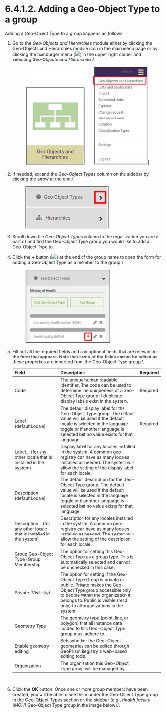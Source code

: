 # 6.4.1.2. Adding a Geo-Object Type to a group

Adding a Geo-Object Type to a group happens as follows:

1.  Go to the _Geo-Objects and Hierarchies_ module either by clicking the Geo-Objects and Hierarchies module icon in the main menu page or by clicking the hamburger menu (![](https://lh3.googleusercontent.com/iuPmL\_Z1smFoRNK34qpVh9--96pLjj8A-P4QdCAlpcvxkSIfD3bihusMrW6MlenmddHse4DMtkIfNaLzts2tH95aM8vei5RBC6-FuLkbYRi4j4V9LiSgid0KfK2wPUgPo-Oim\_IF7FqvJW8Ck-ESi0sPLJ2Hi6rets24LbXMhLUD7h3zOJePImZz)) in the upper right corner and selecting _Geo-Objects and Hierarchies_.\


    <figure><img src="../../../../../.gitbook/assets/image (1) (1) (1) (1).png" alt=""><figcaption></figcaption></figure>
2.  If needed, expand the _Geo-Object Types_ column on the sidebar by clicking the arrow at the end.\


    <figure><img src="../../../../../.gitbook/assets/image (6) (1) (1).png" alt=""><figcaption></figcaption></figure>
3. Scroll down the _Geo-Object Types_ column to the organization you are a part of and find the Geo-Object Type group you would like to add a Geo-Object Type to.
4.  Click the **+** button (![](https://lh3.googleusercontent.com/oA1JGDvIRjYWJbkQ6qnzwRzidAIp3crvNXzq9QGZiEcU-Ds\_Ip32UH75jwICYZvIN6-eC2Eejc6pbFWAd2RQUFto26bBQOdC-u7FCxBBurtg4lFRmgBYuuphrlRhSwQB-1UtTuE\_ILfJhnyZ9wWuwrkP-NQ4wFT1Vptl-pKt1OT\_Neaf6OuH3B6k)) at the end of the group name to open the form for adding a Geo-Object Type as a member to the group.\


    <figure><img src="../../../../../.gitbook/assets/image (2) (1) (1) (1).png" alt=""><figcaption></figcaption></figure>
5.  Fill out all the required fields and any optional fields that are relevant in the form that appears. Note that some of the fields cannot be edited as these properties are inherited from the Geo-Object Type group.\


    | Field                                                               | Description                                                                                                                                                                                                                                          | Required |
    | ------------------------------------------------------------------- | ---------------------------------------------------------------------------------------------------------------------------------------------------------------------------------------------------------------------------------------------------- | -------- |
    | Code                                                                | The unique human readable identifier. The code can be used to determine the uniqueness of a Geo-Object Type group if duplicate display labels exist in the system.                                                                                   | Required |
    | Label (defaultLocale)                                               | The default display label for the Geo-Object Type group. The default value will be used if the default locale is selected in the language toggle or if another language is selected but no value exists for that language.                           | Required |
    | Label… (for any other locale that is installed in the system)       | Display label for any locales installed in the system. A common geo-registry can have as many locales installed as needed. The system will allow the setting of the display label for each locale.                                                   |          |
    | Description (defaultLocale)                                         | The default description for the Geo-Object Type group. The default value will be used if the default locale is selected in the language toggle or if another language is selected but no value exists for that language.                             |          |
    | Description… (for any other locale that is installed in the system) | Description for any locales installed in the system. A common geo-registry can have as many locales installed as needed. The system will allow the setting of the description for each locale.                                                       |          |
    | Group Geo-Object Type (Group Membership)                            | The option for setting this Geo-Object Type as a group type. This is automatically selected and cannot be unchecked in this case.                                                                                                                    |          |
    | Private (Visibility)                                                | The option for setting if the Geo-Object Type Group is private or public. Private makes the Geo-Object Type group accessible only to people within the organization it belongs to. Public is visible (read only) to all organizations in the system. |          |
    | Geometry Type                                                       | The geometry type (point, line, or polygon) that all instance data loaded to this Geo-Object Type group must adhere to.                                                                                                                              |          |
    | Enable geometry editing                                             | Sets whether the Geo-Object geometries can be edited through GeoPrism Registry's web-based editing tools.                                                                                                                                            |          |
    | Organization                                                        | The organization this Geo-Object Type group will be managed by.                                                                                                                                                                                      |          |

    <figure><img src="https://lh4.googleusercontent.com/1eLPy3eTTpNoa7YxT8HbCbRm-rUqct8v332cLNTe4DU19L6AvsUXaLHRDQdGnJc2Q1ydgYT4qSfp90Ey7olh2b8PtYk1QENytALemvhAZ4_Zss8-mLgztmNtkC7PvJCUKtwBE_Bskx8Iu8I861d1Cl9Q7cvmEVJlNQhfPzMblNQSZee9oLhaEo3z" alt=""><figcaption></figcaption></figure>
6.  Click the **OK** button. Once one or more group members have been created, you will be able to see them under the Geo-Object Type group in the Geo-Object Types section on the sidebar (e.g., _Health facility (MOH)_ Geo-Object Type group in the image below).\


    <figure><img src="https://lh5.googleusercontent.com/zbxE0hEuzGjlPCAqFrZtJIRKQ7ZiKv8r2clieF1UGMlfmCcLLX8ncOtl0r4NNtaWnKhGlU2cXNOjNzvOJVZ8NqkV4HqidQFQ-MwtzUHcq95uGoBBIR7x6AWwFfYirLU1EePT1q_uJzuThNYw_4MRe-LtDYHVz5edPMWi5A4oSZBRGiOjjS-e2Pnb" alt=""><figcaption></figcaption></figure>
